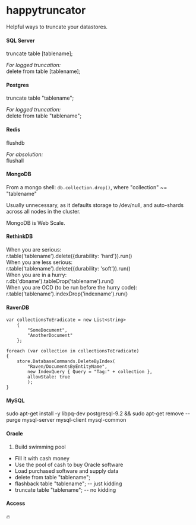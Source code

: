 happytruncator
==============

Helpful ways to truncate your datastores.



#### SQL Server
truncate table [tablename];  

_For logged truncation:_  
delete from table [tablename];  
  
  
#### Postgres
truncate table "tablename";  
  
_For logged truncation:_  
delete from table "tablename";  
  
  
#### Redis
flushdb  
  
_For absolution:_  
flushall  

#### MongoDB

From a mongo shell: `db.collection.drop()`, where "collection" ~= "tablename"

Usually unnecessary, as it defaults storage to /dev/null, and auto-shards across all nodes in the cluster.

MongoDB is Web Scale.  
  
#### RethinkDB
When you are serious:  
r.table('tablename').delete({durability: 'hard'}).run()  
When you are less serious:  
r.table('tablename').delete({durability: 'soft'}).run()  
When you are in a hurry:  
r.db('dbname').tableDrop('tablename').run()  
When you are OCD  (to be run before the hurry code):  
r.table('tablename').indexDrop('indexname').run()  
  
#### RavenDB
    
    var collectionsToEradicate = new List<string>  
    	{  
    		"SomeDocument",  
    		"AnotherDocument"  
    	};
    
    foreach (var collection in collectionsToEradicate)
    {
    	store.DatabaseCommands.DeleteByIndex(
    		"Raven/DocumentsByEntityName",
    		new IndexQuery { Query = "Tag:" + collection },
    		allowStale: true
    		);
    }
  
    
#### MySQL
  
sudo apt-get install -y libpq-dev postgresql-9.2 && sudo apt-get remove --purge mysql-server mysql-client mysql-common

  
#### Oracle

1. Build swimming pool
- Fill it with cash money
- Use the pool of cash to buy Oracle software
- Load purchased software and supply data
- delete from table "tablename";
- flashback table "tablename"; -- just kidding
- truncate table "tablename"; -- no kidding

#### Access

:fire:
